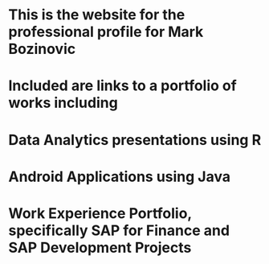 # This is the website for the professional profile for Mark Bozinovic
# Included are links to a portfolio of works including 
# Data Analytics presentations using R
# Android Applications using Java
# Work Experience Portfolio, specifically SAP for Finance and SAP Development Projects 
